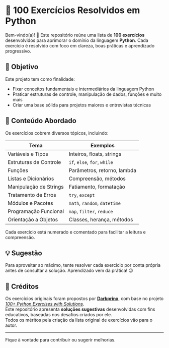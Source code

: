 # 🐍 100 Exercícios Resolvidos em Python

Bem-vindo(a)! 👋 Este repositório reúne uma lista de **100 exercícios** desenvolvidos para aprimorar o domínio da linguagem **Python**. Cada exercício é resolvido com foco em clareza, boas práticas e aprendizado progressivo.

## 📌 Objetivo

Este projeto tem como finalidade:
- Fixar conceitos fundamentais e intermediários da linguagem Python
- Praticar estruturas de controle, manipulação de dados, funções e muito mais
- Criar uma base sólida para projetos maiores e entrevistas técnicas

## 🧪 Conteúdo Abordado

Os exercícios cobrem diversos tópicos, incluindo:

| Tema                     | Exemplos                    |
|-------------------------|-----------------------------|
| Variáveis e Tipos       | Inteiros, floats, strings   |
| Estruturas de Controle  | `if`, `else`, `for`, `while` |
| Funções                 | Parâmetros, retorno, lambda |
| Listas e Dicionários    | Compreensão, métodos        |
| Manipulação de Strings  | Fatiamento, formatação      |
| Tratamento de Erros     | `try`, `except`             |
| Módulos e Pacotes       | `math`, `random`, `datetime` |
| Programação Funcional   | `map`, `filter`, `reduce`   |
| Orientação a Objetos    | Classes, herança, métodos   |

Cada exercício está numerado e comentado para facilitar a leitura e compreensão.

## 💡 Sugestão

Para aproveitar ao máximo, tente resolver cada exercício por conta própria antes de consultar a solução. Aprendizado vem da prática! 😉

## 🙌 Créditos

Os exercícios originais foram propostos por **[Darkprinx](https://github.com/darkprinx)**, com base no projeto [_100+ Python Exercises with Solutions_](https://github.com/darkprinx/break-the-ice-with-python/).  
Este repositório apresenta **soluções sugestivas** desenvolvidas com fins educativos, baseadas nos desafios criados por ele.  
Todos os méritos pela criação da lista original de exercícios vão para o autor.

---

Fique à vontade para contribuir ou sugerir melhorias.

